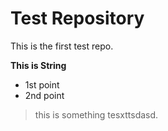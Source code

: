 # Test Repository

This is the first test repo.

**This is String**

* 1st point
* 2nd point

> this is something tesxttsdasd.
